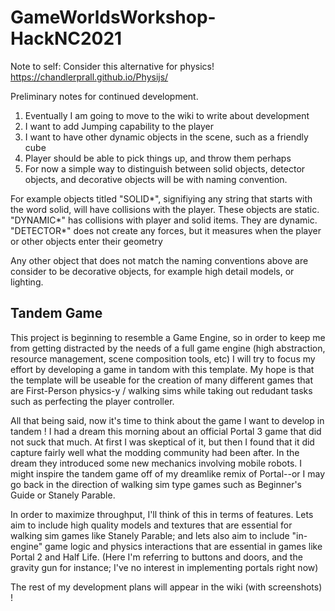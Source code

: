 # GameWorldsWorkshop-HackNC2021

Note to self: Consider this alternative for physics! https://chandlerprall.github.io/Physijs/

Preliminary notes for continued development.

1. Eventually I am going to move to the wiki to write about development
2. I want to add Jumping capability to the player
3. I want to have other dynamic objects in the scene, such as a friendly cube
4. Player should be able to pick things up, and throw them perhaps
5. For now a simple way to distinguish between solid objects, detector objects, and decorative objects will be with naming convention.

For example objects titled "SOLID*", signifiying any string that starts with the word solid, will have collisions with the player. These objects are static.
"DYNAMIC*" has collisions with player and solid items. They are dynamic.
"DETECTOR*" does not create any forces, but it measures when the player or other objects enter their geometry

Any other object that does not match the naming conventions above are consider to be decorative objects, for example high detail models, or lighting.

## Tandem Game

This project is beginning to resemble a Game Engine, so in order to keep me from getting distracted by the needs of a full game engine (high abstraction, resource management, scene composition tools, etc) I will try to focus my effort by developing a game in tandom with this template. My hope is that the template will be useable for the creation of many different games that are First-Person physics-y / walking sims while taking out redudant tasks such as perfecting the player controller.

All that being said, now it's time to think about the game I want to develop in tandem ! I had a dream this morning about an official Portal 3 game that did not suck that much. At first I was skeptical of it, but then I found that it did capture fairly well what the modding community had been after. In the dream they introduced some new mechanics involving mobile robots. I might inspire the tandem game off of my dreamlike remix of Portal--or I may go back in the direction of walking sim type games such as Beginner's Guide or Stanely Parable. 

In order to maximize throughput, I'll think of this in terms of features. Lets aim to include high quality models and textures that are essential for walking sim games like Stanely Parable; and lets also aim to include "in-engine" game logic and physics interactions that are essential in games like Portal 2 and Half Life. (Here I'm referring to buttons and doors, and the gravity gun for instance; I've no interest in implementing portals right now)

The rest of my development plans will appear in the wiki (with screenshots) !
